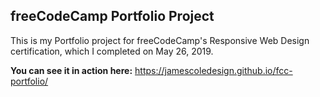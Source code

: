 ## freeCodeCamp Portfolio Project

This is my Portfolio project for freeCodeCamp's Responsive Web Design certification, which I completed on May 26, 2019. 

**You can see it in action here:** https://jamescoledesign.github.io/fcc-portfolio/